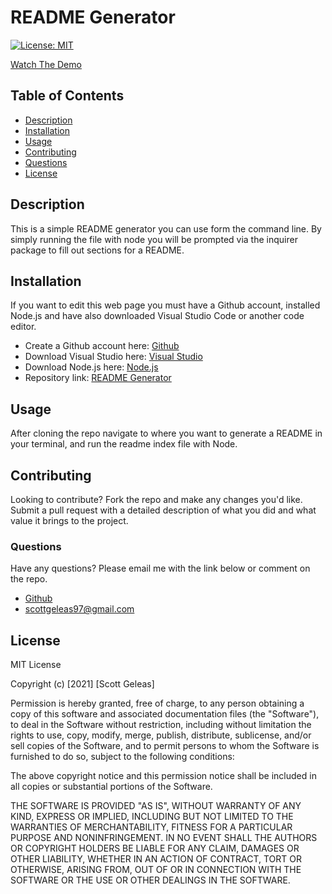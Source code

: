 # README Generator
[![License: MIT](https://img.shields.io/badge/License-MIT-yellow.svg)](https://opensource.org/licenses/MIT)

[Watch The Demo](https://youtu.be/eR6Rk2wIk00)
## Table of Contents
- [Description](#description)
- [Installation](#installation)
- [Usage](#usage)
- [Contributing](#contributing)
- [Questions](#questions)
- [License](#license)
## Description
This is a simple README generator you can use form the command line. By simply running the file with node you will be prompted via the inquirer package to fill out sections for a README.
## Installation
If you want to edit this web page you must have a Github account, installed Node.js 
and have also downloaded Visual Studio Code or another code editor.
- Create a Github account here: [Github](https://github.com/)
- Download Visual Studio here: [Visual Studio](https://code.visualstudio.com/download/)
- Download Node.js here: [Node.js](https://nodejs.org/en/download/)
- Repository link: [README Generator](https://github.com/scottgeleas/README-Generator/)
## Usage
After cloning the repo navigate to where you want to generate a README in your terminal, and run the readme index file with Node.
## Contributing
Looking to contribute? Fork the repo and make any changes you'd like. Submit a pull request with a detailed description of what you did and what value it brings to the project.
### Questions
Have any questions? Please email me with the link below or comment on the repo.
- [Github](https://github.com/scottgeleas)
- <scottgeleas97@gmail.com>
## License
MIT License

Copyright (c) [2021] [Scott Geleas]

Permission is hereby granted, free of charge, to any person obtaining a copy
of this software and associated documentation files (the "Software"), to deal
in the Software without restriction, including without limitation the rights
to use, copy, modify, merge, publish, distribute, sublicense, and/or sell
copies of the Software, and to permit persons to whom the Software is
furnished to do so, subject to the following conditions:

The above copyright notice and this permission notice shall be included in all
copies or substantial portions of the Software.

THE SOFTWARE IS PROVIDED "AS IS", WITHOUT WARRANTY OF ANY KIND, EXPRESS OR
IMPLIED, INCLUDING BUT NOT LIMITED TO THE WARRANTIES OF MERCHANTABILITY,
FITNESS FOR A PARTICULAR PURPOSE AND NONINFRINGEMENT. IN NO EVENT SHALL THE
AUTHORS OR COPYRIGHT HOLDERS BE LIABLE FOR ANY CLAIM, DAMAGES OR OTHER
LIABILITY, WHETHER IN AN ACTION OF CONTRACT, TORT OR OTHERWISE, ARISING FROM,
OUT OF OR IN CONNECTION WITH THE SOFTWARE OR THE USE OR OTHER DEALINGS IN THE
SOFTWARE.